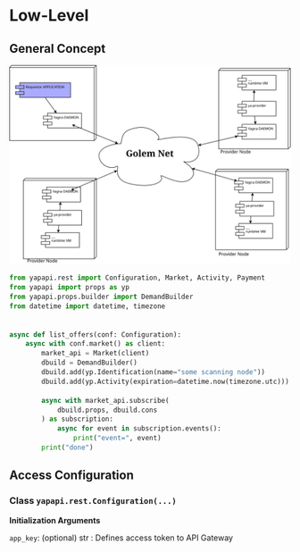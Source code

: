 # Low-Level

## General Concept

![](../.gitbook/assets/gc-nodes%20%285%29.svg)

```python
from yapapi.rest import Configuration, Market, Activity, Payment
from yapapi import props as yp
from yapapi.props.builder import DemandBuilder
from datetime import datetime, timezone


async def list_offers(conf: Configuration):
    async with conf.market() as client:
        market_api = Market(client)
        dbuild = DemandBuilder()
        dbuild.add(yp.Identification(name="some scanning node"))
        dbuild.add(yp.Activity(expiration=datetime.now(timezone.utc)))

        async with market_api.subscribe(
            dbuild.props, dbuild.cons
        ) as subscription:
            async for event in subscription.events():
                print("event=", event)
        print("done")
```

## Access Configuration

### Class `yapapi.rest.Configuration(...)`

**Initialization Arguments**

`app_key`: \(optional\) str : Defines access token to API Gateway

